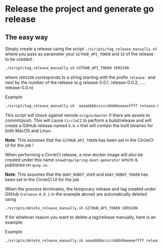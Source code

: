 # Release the project and generate go release

## The easy way

Simply create a release using the script `./scripts/tag_release_manually.sh` where you pass as parameter your `GITHUB_API_TOKEN` and
`ID` of the release to be created :

```bash
./script/tag_release_manually.sh GITHUB_API_TOKEN VERSION
```

where `VERSION` corresponds to a string starting with the prefix `release-` and next by the number of the release (e.g release-0.0.1, release-0.0.2, .... release-0.0.n)

Example

```bash
./script/tag_release_manually.sh  aaaabbbbcccccdddddeeeeeffff release-0.0.1
```
This script will check against remote `origin/master` if there are assets to commit/push.
This will cause `CircleCI` to perform a build/release and will create a GitHub release named `0.0.x`
that will contain the built binaries for both MacOS and Linux.

**Note**: This assumes that the `GITHUB_API_TOKEN` has been set in the CircleCI UI for the job !

When performing a CircleCI release, a new docker image will also be created under this name `snowdrop/spring-boot-generator` 
which is published on `quay.io`.

**Note**: This assumes that the `QUAY_ROBOT_USER` and `QUAY_ROBOT_TOKEN` has been set in the CircleCI UI for the job

When the process terminates, the temporary release and tag created under GitHub (`release-0.0.1` in the example above) are automatically deleted using

`./scripts/delete_release_manually.sh GITHUB_API_TOKEN VERSION`

If for whatever reason you want to delete a tag/release manually, here is an example:

Example

```bash
./scripts/delete_release_manually.sh aaaabbbbcccccdddddeeeeeffff release-0.0.1
```

   